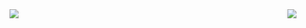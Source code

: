 <span> 

 <img align = "left"  src = "https://github-readme-stats.vercel.app/api?username=warnerHurtado&show_icons=true&theme=radical&line_height=32.5">
   
 <img align = "right" src = "https://github-readme-stats.vercel.app/api/top-langs/?username=warnerHurtado&hide=css,html&theme=tokyonight">

</span>
